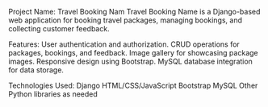 Project Name: Travel Booking Nam
Travel Booking Name is a Django-based web application for booking travel packages, managing bookings, and collecting customer feedback.


Features:
User authentication and authorization.
CRUD operations for packages, bookings, and feedback.
Image gallery for showcasing package images.
Responsive design using Bootstrap.
MySQL database integration for data storage.

Technologies Used:
Django
HTML/CSS/JavaScript
Bootstrap
MySQL
Other Python libraries as needed

